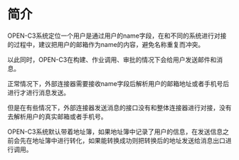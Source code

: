 # 简介

OPEN-C3系统定位一个用户是通过用户的name字段，在和不同的系统进行对接的过程中，建议把用户的邮箱作为name的内容，避免名称重复而冲突。

以此同时，OPEN-C3在构建、作业调用、审批的情况下会给用户发送邮件和消息。

正常情况下，外部连接器需要接收name字段后解析用户的邮箱地址或者手机号后进行才进行消息发送。

但是在有些情况下，外部连接器发送消息的接口没有和整体连接器进行对接，没有去解析用户的真实邮箱或者手机号。

OPEN-C3系统默认带着地址簿，如果地址簿中记录了用户的信息，在发送信息之前会先在地址簿中进行转化，如果能转换成功则把转换后的地址发送给消息出口进行调用。
